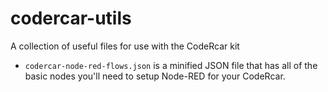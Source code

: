 # codercar-utils
A collection of useful files for use with the CodeRcar kit

- ```codercar-node-red-flows.json``` is a minified JSON file that has all of the basic nodes you'll need to setup Node-RED for your CodeRcar.
